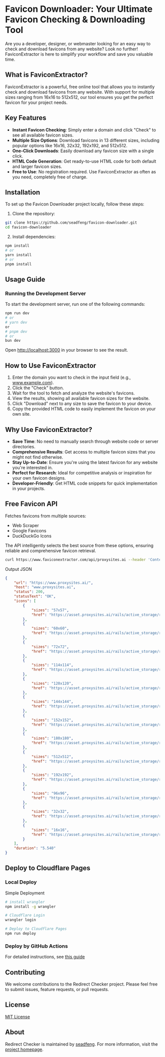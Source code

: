 # Favicon Downloader: Your Ultimate Favicon Checking & Downloading Tool

Are you a developer, designer, or webmaster looking for an easy way to check and download favicons from any website? Look no further! FaviconExtractor is here to simplify your workflow and save you valuable time.

## What is FaviconExtractor?

FaviconExtractor is a powerful, free online tool that allows you to instantly check and download favicons from any website. With support for multiple sizes ranging from 16x16 to 512x512, our tool ensures you get the perfect favicon for your project needs.

## Key Features

- **Instant Favicon Checking**: Simply enter a domain and click "Check" to see all available favicon sizes.
- **Multiple Size Options**: Download favicons in 13 different sizes, including popular options like 16x16, 32x32, 192x192, and 512x512.
- **One-Click Downloads**: Easily download any favicon size with a single click.
- **HTML Code Generation**: Get ready-to-use HTML code for both default and larger favicon sizes.
- **Free to Use**: No registration required. Use FaviconExtractor as often as you need, completely free of charge.


## Installation

To set up the Favicon Downloader project locally, follow these steps:

1. Clone the repository:

```sh
git clone https://github.com/seadfeng/favicon-downloader.git
cd favicon-downloader
```

2. Install dependencies:

```sh
npm install
# or
yarn install
# or
pnpm install
```

## Usage Guide

### Running the Development Server

To start the development server, run one of the following commands:

```sh
npm run dev
# or
# yarn dev
or
# pnpm dev
# or
bun dev
```

Open [http://localhost:3000](http://localhost:3000) in your browser to see the result.

## How to Use FaviconExtractor

1. Enter the domain you want to check in the input field (e.g., www.example.com).
2. Click the "Check" button.
3. Wait for the tool to fetch and analyze the website's favicons.
4. View the results, showing all available favicon sizes for the website.
5. Click "Download" next to any size to save the favicon to your device.
6. Copy the provided HTML code to easily implement the favicon on your own site.

## Why Use FaviconExtractor?

- **Save Time**: No need to manually search through website code or server directories.
- **Comprehensive Results**: Get access to multiple favicon sizes that you might not find otherwise.
- **Stay Up-to-Date**: Ensure you're using the latest favicon for any website you're interested in.
- **Perfect for Research**: Ideal for competitive analysis or inspiration for your own favicon designs.
- **Developer-Friendly**: Get HTML code snippets for quick implementation in your projects.

## Free Favicon  API

Fetches favicons from multiple sources:

- Web Scraper
- Google Favicons
- DuckDuckGo Icons

The API intelligently selects the best source from these options, ensuring reliable and comprehensive favicon retrieval.

```sh
curl https://www.faviconextractor.com/api/proxysites.ai --header 'Content-Type: application/json'
``` 

Output JSON

```json
{
	"url": "https://www.proxysites.ai/",
	"host": "www.proxysites.ai",
	"status": 200,
	"statusText": "OK",
	"icons": [
		{
			"sizes": "57x57",
			"href": "https://asset.proxysites.ai/rails/active_storage/representations/redirect/eyJfcmFpbHMiOnsiZGF0YSI6OCwicHVyIjoiYmxvYl9pZCJ9fQ==--e702ab3bb2a064d7cc1961d5791a9cf8066b8c7f/eyJfcmFpbHMiOnsiZGF0YSI6eyJmb3JtYXQiOiJwbmciLCJyZXNpemUiOjU3fSwicHVyIjoidmFyaWF0aW9uIn19--92e4e3f0c3ca444ac909ff07bd729cc0955c9a41/proxy%20sites.png"
		},
		{
			"sizes": "60x60",
			"href": "https://asset.proxysites.ai/rails/active_storage/representations/redirect/eyJfcmFpbHMiOnsiZGF0YSI6OCwicHVyIjoiYmxvYl9pZCJ9fQ==--e702ab3bb2a064d7cc1961d5791a9cf8066b8c7f/eyJfcmFpbHMiOnsiZGF0YSI6eyJmb3JtYXQiOiJwbmciLCJyZXNpemUiOjYwfSwicHVyIjoidmFyaWF0aW9uIn19--b326659caec69b9d03bb3212d330eb7f2de4867f/proxy%20sites.png"
		},
		{
			"sizes": "72x72",
			"href": "https://asset.proxysites.ai/rails/active_storage/representations/redirect/eyJfcmFpbHMiOnsiZGF0YSI6OCwicHVyIjoiYmxvYl9pZCJ9fQ==--e702ab3bb2a064d7cc1961d5791a9cf8066b8c7f/eyJfcmFpbHMiOnsiZGF0YSI6eyJmb3JtYXQiOiJwbmciLCJyZXNpemUiOjcyfSwicHVyIjoidmFyaWF0aW9uIn19--dda0b07b7faabd93b896f61bd0b8121fe7535812/proxy%20sites.png"
		},
		{
			"sizes": "114x114",
			"href": "https://asset.proxysites.ai/rails/active_storage/representations/redirect/eyJfcmFpbHMiOnsiZGF0YSI6OCwicHVyIjoiYmxvYl9pZCJ9fQ==--e702ab3bb2a064d7cc1961d5791a9cf8066b8c7f/eyJfcmFpbHMiOnsiZGF0YSI6eyJmb3JtYXQiOiJwbmciLCJyZXNpemUiOjExNH0sInB1ciI6InZhcmlhdGlvbiJ9fQ==--e341749eca680cb3ab159803041920833c7147ed/proxy%20sites.png"
		},
		{
			"sizes": "120x120",
			"href": "https://asset.proxysites.ai/rails/active_storage/representations/redirect/eyJfcmFpbHMiOnsiZGF0YSI6OCwicHVyIjoiYmxvYl9pZCJ9fQ==--e702ab3bb2a064d7cc1961d5791a9cf8066b8c7f/eyJfcmFpbHMiOnsiZGF0YSI6eyJmb3JtYXQiOiJwbmciLCJyZXNpemUiOjEyMH0sInB1ciI6InZhcmlhdGlvbiJ9fQ==--2876e6c7d56a4676f98b9461a6c157748dd7f3d8/proxy%20sites.png"
		},
		{
			"sizes": "144x144",
			"href": "https://asset.proxysites.ai/rails/active_storage/representations/redirect/eyJfcmFpbHMiOnsiZGF0YSI6OCwicHVyIjoiYmxvYl9pZCJ9fQ==--e702ab3bb2a064d7cc1961d5791a9cf8066b8c7f/eyJfcmFpbHMiOnsiZGF0YSI6eyJmb3JtYXQiOiJwbmciLCJyZXNpemUiOjE0NH0sInB1ciI6InZhcmlhdGlvbiJ9fQ==--2ef73b7782ea6acca11f4bf18278d20df3ebedc7/proxy%20sites.png"
		},
		{
			"sizes": "152x152",
			"href": "https://asset.proxysites.ai/rails/active_storage/representations/redirect/eyJfcmFpbHMiOnsiZGF0YSI6OCwicHVyIjoiYmxvYl9pZCJ9fQ==--e702ab3bb2a064d7cc1961d5791a9cf8066b8c7f/eyJfcmFpbHMiOnsiZGF0YSI6eyJmb3JtYXQiOiJwbmciLCJyZXNpemUiOjE1Mn0sInB1ciI6InZhcmlhdGlvbiJ9fQ==--5d7e7888c54038462f7d0f5dfcaf9bfb763542b6/proxy%20sites.png"
		},
		{
			"sizes": "180x180",
			"href": "https://asset.proxysites.ai/rails/active_storage/representations/redirect/eyJfcmFpbHMiOnsiZGF0YSI6OCwicHVyIjoiYmxvYl9pZCJ9fQ==--e702ab3bb2a064d7cc1961d5791a9cf8066b8c7f/eyJfcmFpbHMiOnsiZGF0YSI6eyJmb3JtYXQiOiJwbmciLCJyZXNpemUiOjE4MH0sInB1ciI6InZhcmlhdGlvbiJ9fQ==--3607f5859d231a899f00f3075e5ede351a3881a1/proxy%20sites.png"
		},
		{
			"sizes": "512x512",
			"href": "https://asset.proxysites.ai/rails/active_storage/representations/redirect/eyJfcmFpbHMiOnsiZGF0YSI6OCwicHVyIjoiYmxvYl9pZCJ9fQ==--e702ab3bb2a064d7cc1961d5791a9cf8066b8c7f/eyJfcmFpbHMiOnsiZGF0YSI6eyJmb3JtYXQiOiJwbmciLCJyZXNpemUiOjUxMn0sInB1ciI6InZhcmlhdGlvbiJ9fQ==--0681236ad6684680624efd9dab9c9b0fd921b448/proxy%20sites.png"
		},
		{
			"sizes": "192x192",
			"href": "https://asset.proxysites.ai/rails/active_storage/representations/redirect/eyJfcmFpbHMiOnsiZGF0YSI6OCwicHVyIjoiYmxvYl9pZCJ9fQ==--e702ab3bb2a064d7cc1961d5791a9cf8066b8c7f/eyJfcmFpbHMiOnsiZGF0YSI6eyJmb3JtYXQiOiJwbmciLCJyZXNpemUiOjE5Mn0sInB1ciI6InZhcmlhdGlvbiJ9fQ==--f90210217333a1ec45f7289db3308a24a9ca1c30/proxy%20sites.png"
		},
		{
			"sizes": "96x96",
			"href": "https://asset.proxysites.ai/rails/active_storage/representations/redirect/eyJfcmFpbHMiOnsiZGF0YSI6OCwicHVyIjoiYmxvYl9pZCJ9fQ==--e702ab3bb2a064d7cc1961d5791a9cf8066b8c7f/eyJfcmFpbHMiOnsiZGF0YSI6eyJmb3JtYXQiOiJwbmciLCJyZXNpemUiOjk2fSwicHVyIjoidmFyaWF0aW9uIn19--75ad1335c5be72203ba8104f040ae0eae34ae312/proxy%20sites.png"
		},
		{
			"sizes": "32x32",
			"href": "https://asset.proxysites.ai/rails/active_storage/representations/redirect/eyJfcmFpbHMiOnsiZGF0YSI6OCwicHVyIjoiYmxvYl9pZCJ9fQ==--e702ab3bb2a064d7cc1961d5791a9cf8066b8c7f/eyJfcmFpbHMiOnsiZGF0YSI6eyJmb3JtYXQiOiJwbmciLCJyZXNpemUiOjMyfSwicHVyIjoidmFyaWF0aW9uIn19--c8c4db84a6a282f606e045537f16130bddb1019f/proxy%20sites.png"
		},
		{
			"sizes": "16x16",
			"href": "https://asset.proxysites.ai/rails/active_storage/representations/redirect/eyJfcmFpbHMiOnsiZGF0YSI6OCwicHVyIjoiYmxvYl9pZCJ9fQ==--e702ab3bb2a064d7cc1961d5791a9cf8066b8c7f/eyJfcmFpbHMiOnsiZGF0YSI6eyJmb3JtYXQiOiJwbmciLCJyZXNpemUiOjE2fSwicHVyIjoidmFyaWF0aW9uIn19--a249ec28617db7ea4309a9d13a2b4b43d8876d4e/proxy%20sites.png"
		}
	],
	"duration": "5.540"
}
```
 

## Deploy to Cloudflare Pages


### Local Deploy

Simple Deployment

```sh
# install wrangler
npm install -g wrangler

# Cloudflare Login 
wrangler login

# Deploy to Cloudflare Pages
npm run deploy
```

### Deploy by GitHub Actions

For detailed instructions, see [this guide](doc/workflows.md)

## Contributing

We welcome contributions to the Redirect Checker project. Please feel free to submit issues, feature requests, or pull requests.

## License

[MIT License](MIT-LICENSE)

## About

Redirect Checker is maintained by [seadfeng](https://github.com/seadfeng). For more information, visit the [project homepage](https://www.faviconextractor.com/).

